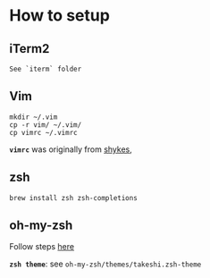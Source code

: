 # How to setup

## iTerm2
```
See `iterm` folder
```

## Vim
```
mkdir ~/.vim
cp -r vim/ ~/.vim/
cp vimrc ~/.vimrc
```

**`vimrc`** was originally from [shykes](https://github.com/shykes/devbox),

## zsh
```
brew install zsh zsh-completions
```

## oh-my-zsh

Follow steps [here](https://github.com/robbyrussell/oh-my-zsh)

**`zsh theme`**: see `oh-my-zsh/themes/takeshi.zsh-theme`
